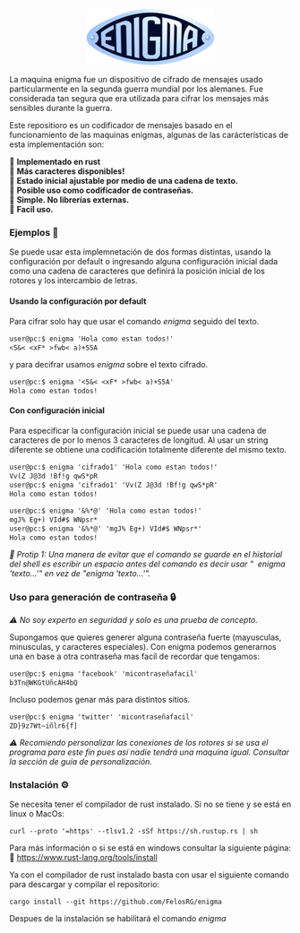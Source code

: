 <p align="center">
  <img src="fig/Enigma-logo.png" height=100>
</p>

La maquina enigma fue un dispositivo de cifrado de mensajes usado particularmente en la segunda guerra mundial por los alemanes. Fue considerada tan segura que era utilizada para cifrar los mensajes más sensibles durante la guerra. <br>


Este repositioro es un codificador de mensajes basado en el funcionamiento de las maquinas enigmas, algunas de las carácterísticas de esta implementación son:

📌 **Implementado en rust** <br>
📌 **Más caracteres disponibles!** <br>
📌 **Estado inicial ajustable por medio de una cadena de texto.** <br>
📌 **Posible uso como codificador de contraseñas.** <br>
📌 **Simple. No librerías externas.** <br>
📌 **Facil uso.** <br>

### <div><b>Ejemplos 📑</b></div>
Se puede usar esta implemnetación de dos formas distintas, usando la configuración por default o ingresando alguna configuración inicial dada como una cadena de caracteres que definirá la posición inicial de los rotores y los intercambio de letras.

#### <div><b> Usando la configuración por default</b></div>
Para cifrar solo hay que usar el comando *enigma* seguido del texto.

```
user@pc:$ enigma 'Hola como estan todos!'
<5&< <xF* >fwb< a)+S5A
```
y para decifrar usamos *enigma* sobre el texto cifrado.
```
user@pc:$ enigma '<5&< <xF* >fwb< a)+S5A'
Hola como estan todos!
```
#### <div><b> Con configuración inicial</b></div>
Para especificar la configuración inicial se puede usar una cadena de caracteres de por lo menos 3 caracteres de longitud. Al usar un string diferente se obtiene una codificación totalmente diferente del mismo texto.<br>

```
user@pc:$ enigma 'cifrado1' 'Hola como estan todos!'
Vv(Z J@3d !Bf!g qwS*pR
user@pc:$ enigma 'cifrado1' 'Vv(Z J@3d !Bf!g qwS*pR'
Hola como estan todos!
```

```
user@pc:$ enigma '&%*@' 'Hola como estan todos!'
mgJ% Eg+) VId#$ WNpsr*
user@pc:$ enigma '&%*@' 'mgJ% Eg+) VId#$ WNpsr*'
Hola como estan todos!
```

*💫 Protip 1: Una manera de evitar que el comando se guarde en el historial del shell es escribir un espacio antes del comando es decir usar "&nbsp; enigma 'texto...'" en vez de "enigma 'texto...'".*

### <div><b>Uso para generación de contraseña 🔒️</b></div>

*⚠️ No soy experto en seguridad y solo es una prueba de concepto.*

Supongamos que quieres generer alguna contraseña fuerte (mayusculas, minusculas, y caracteres especiales). Con enigma podemos generarnos una en base a otra contraseña mas facil de recordar que tengamos:

```
user@pc:$ enigma 'facebook' 'micontraseñafacil'
b3Tn@WKGtUñcAH4bQ
```

Incluso podemos genar más para distintos sitios.
```
user@pc:$ enigma 'twitter' 'micontraseñafacil'
ZD}9z7Wt~iñlr6{f]
```

*⚠️ Recomiendo personalizar las conexiones de los rotores si se usa el programa para este fin pues así nadie tendrá una maquina igual. Consultar la sección de guía de personalización.*

### <div><b> Instalación  ⚙️</b></div>

Se necesita tener el compilador de rust instalado. Si no se tiene y se está en linux o MacOs:
```
curl --proto '=https' --tlsv1.2 -sSf https://sh.rustup.rs | sh
```
Para más información o si se está en windows consultar la siguiente página: <br>
🔗 https://www.rust-lang.org/tools/install

Ya con el compilador de rust instalado basta con usar el siguiente comando para descargar y compilar el repositorio:

```
cargo install --git https://github.com/FelosRG/enigma
```
Despues de la instalación se habilitará el comando *enigma*


